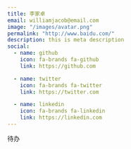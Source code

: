 ```yaml
---
title: 李家卓
email: williamjacob@email.com
image: "/images/avatar.png"
permalink: "http://www.baidu.com/"
description: this is meta description
social:
  - name: github
    icon: fa-brands fa-github
    link: https://github.com

  - name: twitter
    icon: fa-brands fa-twitter
    link: https://twitter.com

  - name: linkedin
    icon: fa-brands fa-linkedin
    link: https://linkedin.com
---
```


待办
